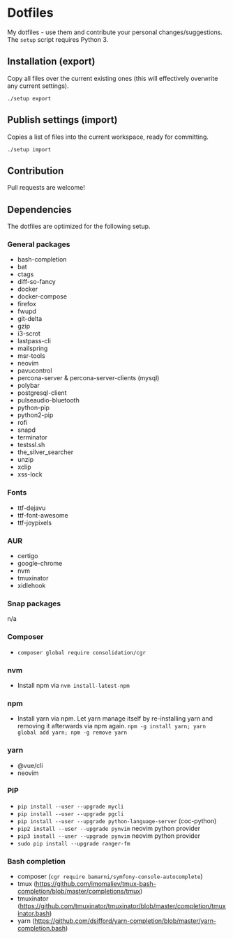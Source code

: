 # Dotfiles

My dotfiles - use them and contribute your personal changes/suggestions.
The `setup` script requires Python 3.


## Installation (export)

Copy all files over the current existing ones (this will effectively overwrite
any current settings).

```
./setup export
```


## Publish settings (import)

Copies a list of files into the current workspace, ready for committing.

```
./setup import
```


## Contribution

Pull requests are welcome!


## Dependencies

The dotfiles are optimized for the following setup.


### General packages

- bash-completion
- bat
- ctags
- diff-so-fancy
- docker
- docker-compose
- firefox
- fwupd
- git-delta
- gzip
- i3-scrot
- lastpass-cli
- mailspring
- msr-tools
- neovim
- pavucontrol
- percona-server & percona-server-clients (mysql)
- polybar
- postgresql-client
- pulseaudio-bluetooth
- python-pip
- python2-pip
- rofi
- snapd
- terminator
- testssl.sh
- the_silver_searcher
- unzip
- xclip
- xss-lock


### Fonts

- ttf-dejavu
- ttf-font-awesome
- ttf-joypixels


### AUR

- certigo
- google-chrome
- nvm
- tmuxinator
- xidlehook


### Snap packages

n/a


### Composer

- `composer global require consolidation/cgr`


### nvm

- Install npm via `nvm install-latest-npm`


### npm

- Install yarn via npm. Let yarn manage itself by re-installing yarn and
  removing it afterwards via npm again.
  `npm -g install yarn; yarn global add yarn; npm -g remove yarn`


### yarn

- @vue/cli
- neovim


### PIP

- `pip install --user --upgrade mycli`
- `pip install --user --upgrade pgcli`
- `pip install --user --upgrade python-language-server` (coc-python)
- `pip2 install --user --upgrade pynvim` neovim python provider
- `pip3 install --user --upgrade pynvim` neovim python provider
- `sudo pip install --upgrade ranger-fm`


### Bash completion

- composer (`cgr require bamarni/symfony-console-autocomplete`)
- tmux (https://github.com/imomaliev/tmux-bash-completion/blob/master/completions/tmux)
- tmuxinator (https://github.com/tmuxinator/tmuxinator/blob/master/completion/tmuxinator.bash)
- yarn (https://github.com/dsifford/yarn-completion/blob/master/yarn-completion.bash)
